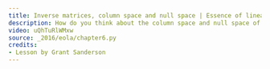 ```yaml
---
title: Inverse matrices, column space and null space | Essence of linear algebra, chapter 7
description: How do you think about the column space and null space of a matrix visually?  How do you think about the inverse of a matrix?
video: uQhTuRlWMxw
source: _2016/eola/chapter6.py
credits:
- Lesson by Grant Sanderson
---
```

